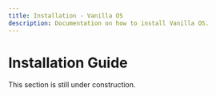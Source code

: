 ```yaml
---
title: Installation - Vanilla OS
description: Documentation on how to install Vanilla OS.
---
```


# Installation Guide

This section is still under construction.
